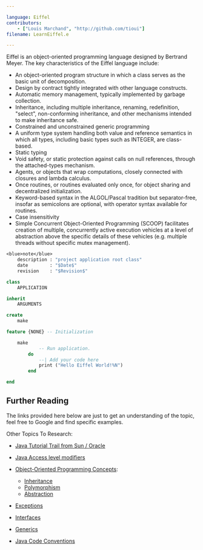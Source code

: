 ```yaml
---

language: Eiffel
contributors:
    - ["Louis Marchand", "http://github.com/tioui"]
filename: LearnEiffel.e

---
```


Eiffel is an object-oriented programming language designed by Bertrand Meyer. The key characteristics of the Eiffel language include:

- An object-oriented program structure in which a class serves as the basic unit of decomposition.
- Design by contract tightly integrated with other language constructs.
- Automatic memory management, typically implemented by garbage collection.
- Inheritance, including multiple inheritance, renaming, redefinition, "select", non-conforming inheritance, and other mechanisms intended to make inheritance safe.
- Constrained and unconstrained generic programming
- A uniform type system handling both value and reference semantics in which all types, including basic types such as INTEGER, are class-based.
- Static typing
- Void safety, or static protection against calls on null references, through the attached-types mechanism.
- Agents, or objects that wrap computations, closely connected with closures and lambda calculus.
- Once routines, or routines evaluated only once, for object sharing and decentralized initialization.
- Keyword-based syntax in the ALGOL/Pascal tradition but separator-free, insofar as semicolons are optional, with operator syntax available for routines.
- Case insensitivity
- Simple Concurrent Object-Oriented Programming (SCOOP) facilitates creation of multiple, concurrently active execution vehicles at a level of abstraction above the specific details of these vehicles (e.g. multiple threads without specific mutex management).

```eiffel
<blue>note</blue>
	description : "project application root class"
	date        : "$Date$"
	revision    : "$Revision$"

class
	APPLICATION

inherit
	ARGUMENTS

create
	make

feature {NONE} -- Initialization

	make
			-- Run application.
		do
			--| Add your code here
			print ("Hello Eiffel World!%N")
		end

end

```

## Further Reading

The links provided here below are just to get an understanding of the topic, feel free to Google and find specific examples.

Other Topics To Research:

* [Java Tutorial Trail from Sun / Oracle](http://docs.oracle.com/javase/tutorial/index.html)

* [Java Access level modifiers](http://docs.oracle.com/javase/tutorial/java/javaOO/accesscontrol.html)

* [Object-Oriented Programming Concepts](http://docs.oracle.com/javase/tutorial/java/concepts/index.html):
    * [Inheritance](http://docs.oracle.com/javase/tutorial/java/IandI/subclasses.html)
    * [Polymorphism](http://docs.oracle.com/javase/tutorial/java/IandI/polymorphism.html)
    * [Abstraction](http://docs.oracle.com/javase/tutorial/java/IandI/abstract.html)

* [Exceptions](http://docs.oracle.com/javase/tutorial/essential/exceptions/index.html)

* [Interfaces](http://docs.oracle.com/javase/tutorial/java/IandI/createinterface.html)

* [Generics](http://docs.oracle.com/javase/tutorial/java/generics/index.html)

* [Java Code Conventions](http://www.oracle.com/technetwork/java/codeconv-138413.html)

